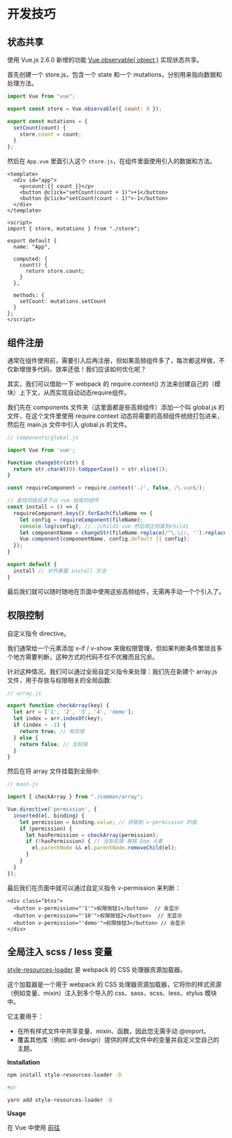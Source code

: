 # 开发技巧

## 状态共享

使用 Vue.js 2.6.0 新增的功能 [Vue.observable( object )](https://cn.vuejs.org/v2/api/#Vue-observable) 实现状态共享。

首先创建一个 store.js，包含一个 state 和一个 mutations，分别用来指向数据和处理方法。

``` js
import Vue from "vue";

export const store = Vue.observable({ count: 0 });

export const mutations = {
  setCount(count) {
    store.count = count;
  }
};
```

然后在 `App.vue` 里面引入这个 `store.js`，在组件里面使用引入的数据和方法。

``` vue
<template>
  <div id="app">
    <p>count:{{ count }}</p>
    <button @click="setCount(count + 1)">+1</button>
    <button @click="setCount(count - 1)">-1</button>
  </div>
</template>

<script>
import { store, mutations } from "./store";

export default {
  name: "App",

  computed: {
    count() {
      return store.count;
    }
  },

  methods: {
    setCount: mutations.setCount
  }
};
</script>
```

## 组件注册

通常在组件使用前，需要引入后再注册，但如果高频组件多了，每次都这样做，不仅新增很多代码，效率还低！我们应该如何优化呢？

其实，我们可以借助一下 webpack 的 require.context() 方法来创建自己的（模块）上下文，从而实现自动动态require组件。

我们先在 components 文件夹（这里面都是些高频组件）添加一个叫 global.js 的文件，在这个文件里使用 require.context 动态将需要的高频组件统统打包进来，然后在 main.js 文件中引入 global.js 的文件。

``` js
// components/global.js

import Vue from 'vue';

function changeStr(str) {
  return str.charAt(0).toUpperCase() + str.slice(1);
}

const requireComponent = require.context('./', false, /\.vue$/);

// 查找同级目录下以 vue 结尾的组件
const install = () => {
  requireComponent.keys().forEach(fileName => {
    let config = requireComponent(fileName);
    console.log(config); // ./child1.vue 然后用正则拿到child1
    let componentName = changeStr(fileName.replace(/^\.\//, '').replace(/\.\w+$/, ''));
    Vue.component(componentName, config.default || config);
  });
}

export default {
  install // 对外暴露 install 方法
}
```

最后我们就可以随时随地在页面中使用这些高频组件，无需再手动一个个引入了。

## 权限控制

自定义指令 directive。

我们通常给一个元素添加 v-if / v-show 来做权限管理，但如果判断条件繁琐且多个地方需要判断，这种方式的代码不仅不优雅而且冗余。

针对这种情况，我们可以通过全局自定义指令来处理：我们先在新建个 array.js 文件，用于存放与权限相关的全局函数:

``` js
// array.js

export function checkArray(key) {
  let arr = ['1', '2', '3', '4', 'demo'];
  let index = arr.indexOf(key);
  if (index > -1) {
    return true; // 有权限
  } else {
    return false; // 无权限
  }
}
```

然后在将 array 文件挂载到全局中:

``` js
// main.js

import { checkArray } from "./common/array";

Vue.directive('permission', {
  inserted(el, binding) {
    let permission = binding.value; // 获取到 v-permission 的值
    if (permission) {
      let hasPermission = checkArray(permission);
      if (!hasPermission) { // 没有权限 移除 Dom 元素
        el.parentNode && el.parentNode.removeChild(el);
      }
    }
  }
});
```

最后我们在页面中就可以通过自定义指令 v-permission 来判断：

``` vue
<div class="btns">
  <button v-permission="'1'">权限按钮1</button>  // 会显示
  <button v-permission="'10'">权限按钮2</button>  // 无显示
  <button v-permission="'demo'">权限按钮3</button> // 会显示
</div>
```

## 全局注入 scss / less 变量

[style-resources-loader](https://github.com/yenshih/style-resources-loader) 是 webpack 的 CSS 处理器资源加载器。

这个加载器是一个用于 webpack 的 CSS 处理器资源加载器，它将你的样式资源（例如变量、mixin）注入到多个导入的 css、sass、scss、less、stylus 模块中。

它主要用于：

- 在所有样式文件中共享变量、mixin、函数，因此您无需手动 @import。 
- 覆盖其他库（例如 ant-design）提供的样式文件中的变量并自定义您自己的主题。

**Installation**

``` bash
npm install style-resources-loader -D

#or

yarn add style-resources-loader -D
```

**Usage**

在 Vue 中使用 [前往](https://cli.vuejs.org/zh/guide/css.html)
